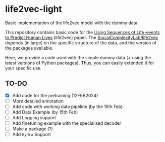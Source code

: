 # life2vec-light
Basic implementation of the life2vec model with the dummy data. 

This repository contains basic code for the [Using Sequences of Life-events to Predict Human Lives](https://www.nature.com/articles/s43588-023-00573-5) (life2vec) paper. The [SocialComplexityLab/life2vec](https://github.com/SocialComplexityLab/life2vec) depends (in large) on the specific structure of the data, and the version of the packages available.

Here, we provide a code used with the simple dummy data (+ using the latest versions of Python packages). Thus, you can easily extended it for your specific use.


## TO-DO

- [x] Add code for the pretraining (12FEB2024)
- [ ] More detailed annotation
- [ ] Add code with working data pipeline (by the 15th Feb)
- [ ] Add Data Example (by 15th Feb)
- [ ] Add Logging support
- [ ] Add finetuning example with the specialised decoder
- [ ] Make a package (?)
- [ ] Add `Hydra` Support
